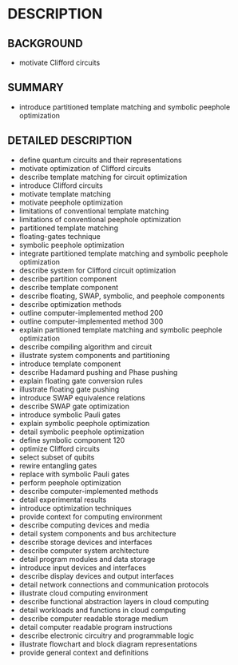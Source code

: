 # DESCRIPTION

## BACKGROUND

- motivate Clifford circuits

## SUMMARY

- introduce partitioned template matching and symbolic peephole optimization

## DETAILED DESCRIPTION

- define quantum circuits and their representations
- motivate optimization of Clifford circuits
- describe template matching for circuit optimization
- introduce Clifford circuits
- motivate template matching
- motivate peephole optimization
- limitations of conventional template matching
- limitations of conventional peephole optimization
- partitioned template matching
- floating-gates technique
- symbolic peephole optimization
- integrate partitioned template matching and symbolic peephole optimization
- describe system for Clifford circuit optimization
- describe partition component
- describe template component
- describe floating, SWAP, symbolic, and peephole components
- describe optimization methods
- outline computer-implemented method 200
- outline computer-implemented method 300
- explain partitioned template matching and symbolic peephole optimization
- describe compiling algorithm and circuit
- illustrate system components and partitioning
- introduce template component
- describe Hadamard pushing and Phase pushing
- explain floating gate conversion rules
- illustrate floating gate pushing
- introduce SWAP equivalence relations
- describe SWAP gate optimization
- introduce symbolic Pauli gates
- explain symbolic peephole optimization
- detail symbolic peephole optimization
- define symbolic component 120
- optimize Clifford circuits
- select subset of qubits
- rewire entangling gates
- replace with symbolic Pauli gates
- perform peephole optimization
- describe computer-implemented methods
- detail experimental results
- introduce optimization techniques
- provide context for computing environment
- describe computing devices and media
- detail system components and bus architecture
- describe storage devices and interfaces
- describe computer system architecture
- detail program modules and data storage
- introduce input devices and interfaces
- describe display devices and output interfaces
- detail network connections and communication protocols
- illustrate cloud computing environment
- describe functional abstraction layers in cloud computing
- detail workloads and functions in cloud computing
- describe computer readable storage medium
- detail computer readable program instructions
- describe electronic circuitry and programmable logic
- illustrate flowchart and block diagram representations
- provide general context and definitions

